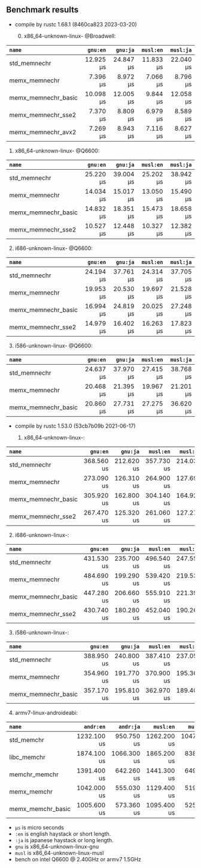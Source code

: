 ## Benchmark results

- compile by rustc 1.68.1 (8460ca823 2023-03-20)

  0. x86_64-unknown-linux- @Broadwell:

|         `name`          |  `gnu:en`   |  `gnu:ja`   |  `musl:en`  |  `musl:ja`  |
|:------------------------|------------:|------------:|------------:|------------:|
| std_memnechr            |   12.925 µs |   24.847 µs |   11.833 µs |   22.040 µs |
| memx_memnechr           |    7.396 µs |    8.972 µs |    7.066 µs |    8.796 µs |
| memx_memnechr_basic     |   10.098 µs |   12.005 µs |    9.844 µs |   12.058 µs |
| memx_memnechr_sse2      |    7.370 µs |    8.809 µs |    6.979 µs |    8.589 µs |
| memx_memnechr_avx2      |    7.269 µs |    8.943 µs |    7.116 µs |    8.627 µs |

  1. x86_64-unknown-linux- @Q6600:

|         `name`          |  `gnu:en`   |  `gnu:ja`   |  `musl:en`  |  `musl:ja`  |
|:------------------------|------------:|------------:|------------:|------------:|
| std_memnechr            |   25.220 µs |   39.004 µs |   25.202 µs |   38.942 µs |
| memx_memnechr           |   14.034 µs |   15.017 µs |   13.050 µs |   15.490 µs |
| memx_memnechr_basic     |   14.832 µs |   18.351 µs |   15.473 µs |   18.658 µs |
| memx_memnechr_sse2      |   10.527 µs |   12.448 µs |   10.327 µs |   12.382 µs |

  2. i686-unknown-linux- @Q6600:

|         `name`          |  `gnu:en`   |  `gnu:ja`   |  `musl:en`  |  `musl:ja`  |
|:------------------------|------------:|------------:|------------:|------------:|
| std_memnechr            |   24.194 µs |   37.761 µs |   24.314 µs |   37.705 µs |
| memx_memnechr           |   19.953 µs |   20.530 µs |   19.697 µs |   21.528 µs |
| memx_memnechr_basic     |   16.994 µs |   24.819 µs |   20.025 µs |   27.248 µs |
| memx_memnechr_sse2      |   14.979 µs |   16.402 µs |   16.263 µs |   17.823 µs |

  3. i586-unknown-linux- @Q6600:

|         `name`          |  `gnu:en`   |  `gnu:ja`   |  `musl:en`  |  `musl:ja`  |
|:------------------------|------------:|------------:|------------:|------------:|
| std_memnechr            |   24.637 µs |   37.970 µs |   27.415 µs |   38.768 µs |
| memx_memnechr           |   20.468 µs |   21.395 µs |   19.967 µs |   21.201 µs |
| memx_memnechr_basic     |   20.860 µs |   27.731 µs |   27.275 µs |   36.620 µs |


- compile by rustc 1.53.0 (53cb7b09b 2021-06-17)

  1. x86_64-unknown-linux-:

|         `name`          |  `gnu:en`   |  `gnu:ja`   |  `musl:en`  |  `musl:ja`  |
|:------------------------|------------:|------------:|------------:|------------:|
| std_memnechr            |  368.560 us |  212.620 us |  357.730 us |  214.030 us |
| memx_memnechr           |  273.090 us |  126.310 us |  264.900 us |  127.690 us |
| memx_memnechr_basic     |  305.920 us |  162.800 us |  304.140 us |  164.920 us |
| memx_memnechr_sse2      |  267.470 us |  125.320 us |  261.060 us |  127.270 us |

  2. i686-unknown-linux-:

|         `name`          |  `gnu:en`   |  `gnu:ja`   |  `musl:en`  |  `musl:ja`  |
|:------------------------|------------:|------------:|------------:|------------:|
| std_memnechr            |  431.530 us |  235.700 us |  496.540 us |  247.550 us |
| memx_memnechr           |  484.690 us |  199.290 us |  539.420 us |  219.530 us |
| memx_memnechr_basic     |  447.280 us |  206.660 us |  555.910 us |  221.390 us |
| memx_memnechr_sse2      |  430.740 us |  180.280 us |  452.040 us |  190.260 us |

  3. i586-unknown-linux-:

|         `name`          |  `gnu:en`   |  `gnu:ja`   |  `musl:en`  |  `musl:ja`  |
|:------------------------|------------:|------------:|------------:|------------:|
| std_memnechr            |  388.950 us |  240.800 us |  387.410 us |  237.050 us |
| memx_memnechr           |  354.960 us |  191.770 us |  370.900 us |  195.360 us |
| memx_memnechr_basic     |  357.170 us |  195.810 us |  362.970 us |  189.400 us |

  4. armv7-linux-androideabi:

|         `name`          |  `andr:en`  |  `andr:ja`  |  `musl:en`  |  `musl:ja`  |
|:------------------------|------------:|------------:|------------:|------------:|
| std_memchr              | 1232.100 us |  950.750 us | 1262.200 us | 1047.500 us |
| libc_memchr             | 1874.100 us | 1066.300 us | 1865.200 us |  838.210 us |
| memchr_memchr           | 1391.400 us |  642.260 us | 1441.300 us |  649.600 us |
| memx_memchr             | 1042.000 us |  555.030 us | 1129.400 us |  519.740 us |
| memx_memchr_basic       | 1005.600 us |  573.360 us | 1095.400 us |  525.020 us |

- `µs` is micro seconds
- `:en` is english haystack or short length.
- `:ja` is japanese haystack or long length.
- `gnu` is x86_64-unknown-linux-gnu
- `musl` is x86_64-unknown-linux-musl
- bench on intel Q6600 @ 2.40GHz or armv7 1.5GHz
